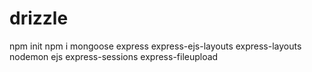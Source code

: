 # drizzle

npm init
npm i mongoose express express-ejs-layouts express-layouts nodemon ejs express-sessions express-fileupload